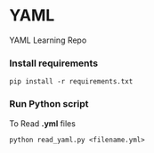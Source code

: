# YAML
YAML Learning Repo

### Install requirements

```
pip install -r requirements.txt
```

### Run Python script
To Read **.yml** files
```
python read_yaml.py <filename.yml>
```